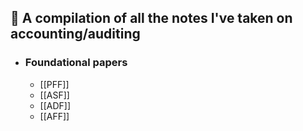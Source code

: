 ## 🤔 A compilation of all the notes I've taken on accounting/auditing
- ### Foundational papers
	- [[PFF]]
	- [[ASF]]
	- [[ADF]]
	- [[AFF]]
